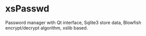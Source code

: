 # xsPasswd
Password manager with Qt interface, Sqlite3 store data, Blowfish encrypt/decrypt algorithm, xslib based.
